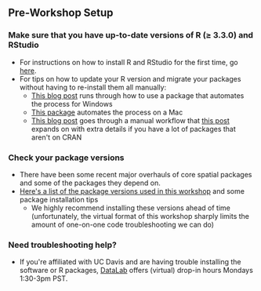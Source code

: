 ## Pre-Workshop Setup

### Make sure that you have up-to-date versions of R (≥ 3.3.0) and RStudio

  * For instructions on how to install R and RStudio for the first time, go [here](https://github.com/ldnagel/spatial-r-for-gis-users/blob/master/getting_started/Install-R-RStudio.md).
  * For tips on how to update your R version and migrate your packages without having to re-install them all manually:
    * [This blog post](https://www.r-bloggers.com/a-step-by-step-screenshots-tutorial-for-upgrading-r-on-windows/) runs through how to use a package that automates the process for Windows
    * [This package](https://github.com/AndreaCirilloAC/updateR) automates the process on a Mac
    * [This blog post](https://www.datascienceriot.com//r/upgrade-R-packages/) goes through a manual workflow that [this post](https://www.r-bloggers.com/updating-r/) expands on with extra details if you have a lot of packages that aren't on CRAN
    

### Check your package versions

* There have been some recent major overhauls of core spatial packages and some of the packages they depend on. 
* [Here's a list of the package versions used in this workshop](https://github.com/ldnagel/spatial-r-for-gis-users/blob/master/getting_started/r-packages.md) and some package installation tips
  * We highly recommend installing these versions ahead of time (unfortunately, the virtual format of this workshop sharply limits the amount of one-on-one code troubleshooting we can do)
  
 ### Need troubleshooting help? 
 
 * If you're affiliated with UC Davis and are having trouble installing the software or R packages, [DataLab](https://datalab.ucdavis.edu/office-hours/) offers (virtual) drop-in hours Mondays 1:30-3pm PST.
